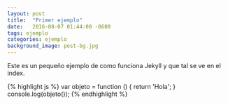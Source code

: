 ```yaml
---
layout: post
title:  "Primer ejemplo"
date:   2016-08-07 01:44:00 -0600
tags: ejemplo
categories: ejemplo
background_image: post-bg.jpg
---
```


Este es un pequeño ejemplo de como funciona Jekyll y que tal se ve en el index.

{% highlight js %}
var objeto = function () {
  return 'Hola';
}
console.log(objeto());
{% endhighlight %}